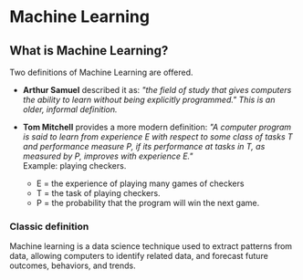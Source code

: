 # Machine Learning
## What is Machine Learning?

Two definitions of Machine Learning are offered. 

- **Arthur Samuel** described it as: *"the field of study that gives computers the ability to learn without being explicitly programmed." This is an older, informal definition.*

- **Tom Mitchell** provides a more modern definition: *"A computer program is said to learn from experience E with respect to some class of tasks T and performance measure P, if its performance at tasks in T, as measured by P, improves with experience E."* <br />
Example: playing checkers.
    - E = the experience of playing many games of checkers
    - T = the task of playing checkers.
    - P = the probability that the program will win the next game.

### Classic definition
Machine learning is a data science technique used to extract patterns from data, allowing computers to identify related data, and forecast future outcomes, behaviors, and trends.

